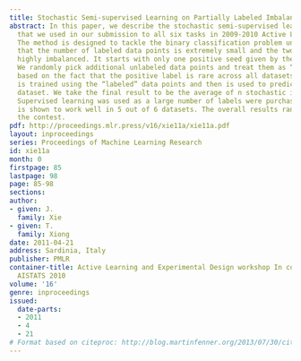 ```yaml
---
title: Stochastic Semi-supervised Learning on Partially Labeled Imbalanced Data
abstract: In this paper, we describe the stochastic semi-supervised learning approach
  that we used in our submission to all six tasks in 2009-2010 Active Learning Challenge.
  The method is designed to tackle the binary classification problem under the condition
  that the number of labeled data points is extremely small and the two classes are
  highly imbalanced. It starts with only one positive seed given by the contest organizer.
  We randomly pick additional unlabeled data points and treat them as “negative” seeds
  based on the fact that the positive label is rare across all datasets. A classifier
  is trained using the “labeled” data points and then is used to predict the unlabeled
  dataset. We take the final result to be the average of n stochastic iterations.
  Supervised learning was used as a large number of labels were purchased. Our approach
  is shown to work well in 5 out of 6 datasets. The overall results ranked 3rd in
  the contest.
pdf: http://proceedings.mlr.press/v16/xie11a/xie11a.pdf
layout: inproceedings
series: Proceedings of Machine Learning Research
id: xie11a
month: 0
firstpage: 85
lastpage: 98
page: 85-98
sections: 
author:
- given: J.
  family: Xie
- given: T.
  family: Xiong
date: 2011-04-21
address: Sardinia, Italy
publisher: PMLR
container-title: Active Learning and Experimental Design workshop In conjunction with
  AISTATS 2010
volume: '16'
genre: inproceedings
issued:
  date-parts:
  - 2011
  - 4
  - 21
# Format based on citeproc: http://blog.martinfenner.org/2013/07/30/citeproc-yaml-for-bibliographies/
---
```

